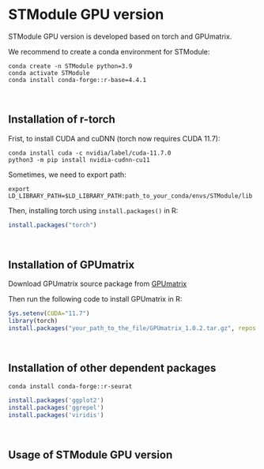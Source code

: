 # STModule GPU version

STModule GPU version is developed based on torch and GPUmatrix.

We recommend to create a conda environment for STModule:

```
conda create -n STModule python=3.9
conda activate STModule
conda install conda-forge::r-base=4.4.1
```

&nbsp;

## Installation of r-torch

Frist, to install CUDA and cuDNN (torch now requires CUDA 11.7):

```
conda install cuda -c nvidia/label/cuda-11.7.0
python3 -m pip install nvidia-cudnn-cu11
```

Sometimes, we need to export path:

```
export LD_LIBRARY_PATH=$LD_LIBRARY_PATH:path_to_your_conda/envs/STModule/lib
```

Then, installing torch using `install.packages()` in R:

```r
install.packages("torch")
```

&nbsp;

## Installation of GPUmatrix

Download GPUmatrix source package from <a href="https://cran.r-project.org/web/packages/GPUmatrix/index.html">GPUmatrix</a>

Then run the following code to install GPUmatrix in R:

```r
Sys.setenv(CUDA="11.7")
library(torch)
install.packages("your_path_to_the_file/GPUmatrix_1.0.2.tar.gz", repos = NULL, type = "source")
```

&nbsp;


## Installation of other dependent packages

```
conda install conda-forge::r-seurat
```

```r
install.packages('ggplot2')
install.packages('ggrepel')
install.packages('viridis')
```

&nbsp;

## Usage of STModule GPU version



```r

```











